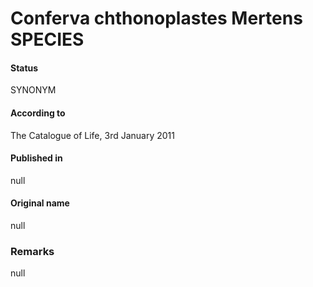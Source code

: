 # Conferva chthonoplastes Mertens SPECIES

#### Status
SYNONYM

#### According to
The Catalogue of Life, 3rd January 2011

#### Published in
null

#### Original name
null

### Remarks
null